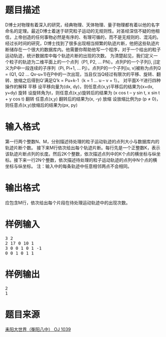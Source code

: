 

# 题目描述


<div class="content">
D博士对物理有着深入的研究，经典物理、天体物理、量子物理都有着以他的名字命名的定理。最近D博士着迷于研究粒子运动的无规则性。对圣经深信不疑的他相信，上帝创造的任何事物必然是有序的、有理可循的，而不是无规则的、混沌的。  	经过长时间的研究，D博士找到了很多出现相当频繁的轨迹片断，他把这些轨迹片断储存在一个很大的数据库内。他需要你帮助他写一个程序，对于一个给出的粒子运动轨迹，统计数据库中每个轨迹片断的出现的次数。  	为清楚起见，我们定义一个粒子的轨迹为二维平面上的一个点列（P1, P2, … PN）。点列P的一个子列[i, j]定义为P中一段连续的子序列（Pi, Pi+1, … Pj）。点列P的一个子列[u, v]被称为点列Q = (Q1, Q2 … Qv-u+1)在P中的一次出现，当且仅当Q经过有限次的平移、旋转、翻转、放缩之后得到Q’满足Q’k = Pu+k-1（k = 1 … u – v + 1）。                    对平面X-Y进行四种操作的解释  平移	       设平移向量为(dx, dy)，则任意点(x,y)平移后的结果为(x+dx, y+dy)  旋转	       设旋转角为t，则任意点(x,y)旋转后的结果为                  (x cos t – y sin t, x sin t + y cos t)  翻转 	       任意点(x,y) 翻转后的结果为(x, -y)  放缩	       设放缩比例为p (p ≠ 0)，则任意点(x,y)放缩后的结果为(px, py)
</div>

# 输入格式


<div class="content">
第一行两个整数N、M，分别描述待处理的粒子运动轨迹的点列大小与数据库内的轨迹片断个数。  接下来M行依次给出每个轨迹片断。每行先是一个正整数K，表示该轨迹片断点列的长度。然后2K个整数，依次描述点列中的K个点的横坐标与纵坐标。接下来一行2N个整数，依次描述待处理的粒子运动轨迹的点列中N个点的横坐标与纵坐标。  注：输入中的每条轨迹中任意相邻两点不会相同。
</div>

# 输出格式


<div class="content">
应包含M行，依次给出每个片段在待处理运动轨迹中的出现次数。
</div>

# 样例输入


<pre>3 2
2 17 0 10 1
3 0 0 1 0 1 -1
0 0 1 0 1 1
</pre>

# 样例输出


<pre>2
1</pre>

# 题目来源


<a href="http://www.lydsy.com/JudgeOnline/problem.php?id=1039">耒阳大世界（衡阳八中） OJ 1039</a>
